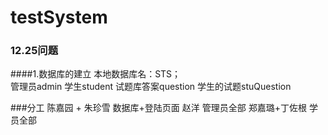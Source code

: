 # testSystem


### 12.25问题
####1.数据库的建立
    本地数据库名：STS；   
    管理员admin
    学生student
    试题库答案question
    学生的试题stuQuestion
    
###分工
	陈嘉园 + 朱珍雪 数据库+登陆页面
	赵洋 管理员全部
	郑嘉璐+丁佐根 学员全部


